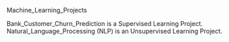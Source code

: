 Machine_Learning_Projects

Bank_Customer_Churn_Prediction is a Supervised Learning Project.
Natural_Language_Processing (NLP) is an Unsupervised Learning Project.
